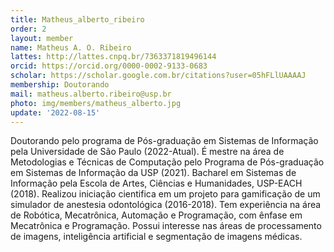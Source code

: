 ```yaml
---
title: Matheus_alberto_ribeiro
order: 2
layout: member
name: Matheus A. O. Ribeiro
lattes: http://lattes.cnpq.br/7363371819496144
orcid: https://orcid.org/0000-0002-9133-0683
scholar: https://scholar.google.com.br/citations?user=05hFLlUAAAAJ
membership: Doutorando
mail: matheus.alberto.ribeiro@usp.br
photo: img/members/matheus_alberto.jpg
update: '2022-08-15'
---
```


Doutorando pelo programa de Pós-graduação em Sistemas de Informação pela Universidade de São Paulo (2022-Atual). É mestre na área de Metodologias e Técnicas de Computação pelo Programa de Pós-graduação em Sistemas de Informação da USP (2021). Bacharel em Sistemas de Informação pela Escola de Artes, Ciências e Humanidades, USP-EACH (2018). Realizou iniciação cientifica em um projeto para gamificação de um simulador de anestesia odontológica (2016-2018). Tem experiência na área de Robótica, Mecatrônica, Automação e Programação, com ênfase em Mecatrônica e Programação. Possui interesse nas áreas de processamento de imagens, inteligência artificial e segmentação de imagens médicas.